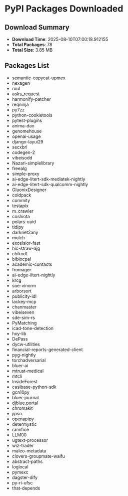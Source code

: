 # PyPI Packages Downloaded

## Download Summary
- **Download Time**: 2025-08-10T07:00:18.912155
- **Total Packages**: 78
- **Total Size**: 3.85 MB

## Packages List
- semantic-copycat-upmex
- nexagen
- roul
- asks_request
- harmonify-patcher
- reqninja
- py7zz
- python-cookietools
- pytest-plugins
- anima-dao
- genomehouse
- openai-usage
- django-layui29
- secxbrl
- codegen-2
- vibeisodd
- Nazari-simplelibrary
- freealg
- simple-proxy
- ai-edge-litert-sdk-mediatek-nightly
- ai-edge-litert-sdk-qualcomm-nightly
- GluonixDesigner
- coldpack
- commity
- testapix
- m_crawler
- coshiota
- polars-uuid
- tidipy
- darknet2any
- mulch
- excelsior-fast
- hic-straw-ajg
- chikvdf
- biblocpal
- academic-contacts
- fromager
- ai-edge-litert-nightly
- krcg
- soe-vinorm
- arborsort
- publicity-idl
- lackey-mcp
- chanmaster
- vibeiseven
- sde-sim-rs
- PyMatching
- icad-tone-detection
- hxy-lib
- DePass
- dycw-utilities
- financial-reports-generated-client
- pyg-nightly
- torchadversarial
- bluer-ai
- mtrust-medical
- mtcli
- InsideForest
- casibase-python-sdk
- gcn10py
- bluer-journal
- djblue.portal
- chromakit
- jipso
- openapipy
- determystic
- ramifice
- LLM00
- ugtext-processor
- wiz-trader
- maleo-metadata
- clovers-groupmate-waifu
- abstract-paths
- loglocal
- pymexc
- dagster-dify
- py-ri-ufsc
- that-depends
